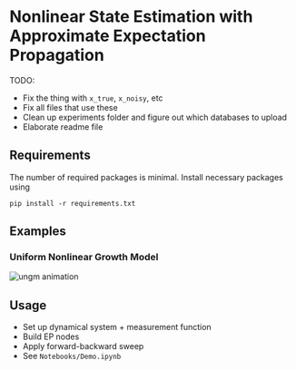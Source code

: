 # Nonlinear State Estimation with Approximate Expectation Propagation

TODO:
- Fix the thing with `x_true`, `x_noisy`, etc
- Fix all files that use these
- Clean up experiments folder and figure out which databases to upload
- Elaborate readme file

## Requirements
The number of required packages is minimal. Install necessary packages using
```
pip install -r requirements.txt
```

## Examples
### Uniform Nonlinear Growth Model
![ungm animation](https://github.com/mpd37/pyStateEstimator/blob/finalise_code/Notebooks/ungm_animation.gif)

## Usage
- Set up dynamical system + measurement function
- Build EP nodes
- Apply forward-backward sweep
- See `Notebooks/Demo.ipynb`
